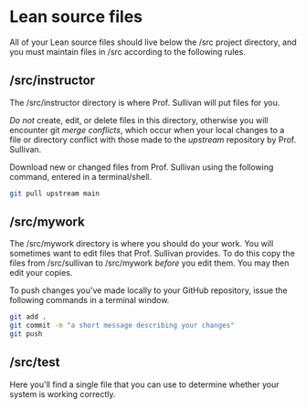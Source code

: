  # Lean source files

All of your Lean source files should live below the /src project directory, and you must maintain files in /src according to the following rules.

## /src/instructor

The /src/instructor directory is where Prof. Sullivan will put files for you.  

*Do not* create, edit, or delete files in this directory, otherwise you will encounter git *merge conflicts*, which occur when your local changes to a file or directory conflict with those made to the *upstream* repository by Prof. Sullivan. 

Download new or changed files from Prof. Sullivan using the following command, entered in a terminal/shell.

``` sh
git pull upstream main
```

## /src/mywork

The /src/mywork directory is where you should do your work. You will sometimes want to edit files that Prof. Sullivan provides. To do this copy the files from /src/sullivan to /src/mywork *before* you edit them. You may then edit your copies. 

To push changes you've made locally to your GitHub repository, issue the following commands in a terminal window.

``` sh
git add .
git commit -m "a short message describing your changes"
git push
```

## /src/test

Here you'll find a single file that you can use to determine whether your system is working correctly.
